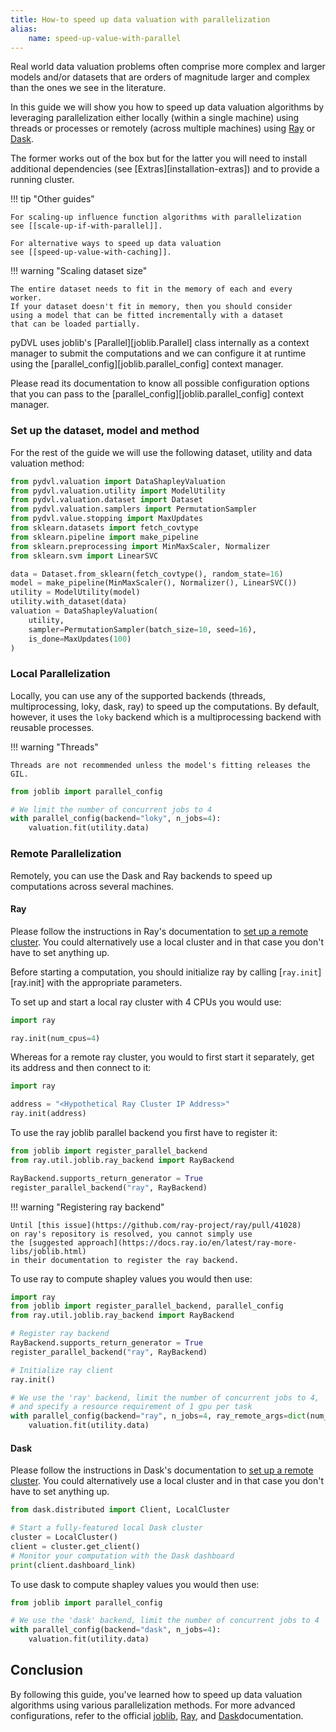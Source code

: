 ```yaml
---
title: How-to speed up data valuation with parallelization
alias:
    name: speed-up-value-with-parallel
---
```


Real world data valuation problems often comprise more complex and larger
models and/or datasets that are orders of magnitude larger and complex
than the ones we see in the literature.

In this guide we will show you how to speed up data valuation algorithms
by leveraging parallelization either locally (within a single machine)
using threads or processes or remotely (across multiple machines)
using [Ray](https://ray.io) or [Dask](https://docs.dask.org/en/stable/).

The former works out of the box but for the latter you will need to install
additional dependencies (see [Extras][installation-extras])
and to provide a running cluster.

!!! tip "Other guides"

    For scaling-up influence function algorithms with parallelization
    see [[scale-up-if-with-parallel]].

    For alternative ways to speed up data valuation
    see [[speed-up-value-with-caching]].

!!! warning "Scaling dataset size"

    The entire dataset needs to fit in the memory of each and every worker.
    If your dataset doesn't fit in memory, then you should consider
    using a model that can be fitted incrementally with a dataset
    that can be loaded partially.

pyDVL uses joblib's [Parallel][joblib.Parallel] class internally as 
a context manager to submit the computations and we can configure
it at runtime using the [parallel_config][joblib.parallel_config]
context manager.

Please read its documentation to know all possible configuration options
that you can pass to the [parallel_config][joblib.parallel_config]
context manager.

### Set up the dataset, model and method

For the rest of the guide we will use the following dataset, utility and
data valuation method:

```python
from pydvl.valuation import DataShapleyValuation
from pydvl.valuation.utility import ModelUtility
from pydvl.valuation.dataset import Dataset
from pydvl.valuation.samplers import PermutationSampler
from pydvl.value.stopping import MaxUpdates
from sklearn.datasets import fetch_covtype
from sklearn.pipeline import make_pipeline
from sklearn.preprocessing import MinMaxScaler, Normalizer
from sklearn.svm import LinearSVC

data = Dataset.from_sklearn(fetch_covtype(), random_state=16)
model = make_pipeline(MinMaxScaler(), Normalizer(), LinearSVC())
utility = ModelUtility(model)
utility.with_dataset(data)
valuation = DataShapleyValuation(
    utility,
    sampler=PermutationSampler(batch_size=10, seed=16),
    is_done=MaxUpdates(100)
)
```

### Local Parallelization

Locally, you can use any of the supported backends
(threads, multiprocessing, loky, dask, ray) to speed up
the computations. By default, however, it uses the `loky` backend
which is a multiprocessing backend with reusable processes.

!!! warning "Threads"

    Threads are not recommended unless the model's fitting releases the GIL.

```python
from joblib import parallel_config

# We limit the number of concurrent jobs to 4
with parallel_config(backend="loky", n_jobs=4):
    valuation.fit(utility.data)
```

### Remote Parallelization

Remotely, you can use the Dask and Ray backends to speed up
computations across several machines.

#### Ray

Please follow the instructions in Ray's documentation to
[set up a remote cluster](https://docs.ray.io/en/latest/cluster/key-concepts.html).
You could alternatively use a local cluster and in that case
you don't have to set anything up.

Before starting a computation, you should initialize ray by calling 
[`ray.init`][ray.init] with the appropriate parameters.

To set up and start a local ray cluster with 4 CPUs you would use:

```python
import ray

ray.init(num_cpus=4)
```

Whereas for a remote ray cluster, you would to first start it separately,
get its address and then connect to it:

```python
import ray

address = "<Hypothetical Ray Cluster IP Address>"
ray.init(address)
```

To use the ray joblib parallel backend you first have to register it:

```python
from joblib import register_parallel_backend
from ray.util.joblib.ray_backend import RayBackend

RayBackend.supports_return_generator = True
register_parallel_backend("ray", RayBackend)
```

!!! warning "Registering ray backend"

    Until [this issue](https://github.com/ray-project/ray/pull/41028)
    on ray's repository is resolved, you cannot simply use
    the [suggested approach](https://docs.ray.io/en/latest/ray-more-libs/joblib.html)
    in their documentation to register the ray backend.

To use ray to compute shapley values you would then use:

```python
import ray
from joblib import register_parallel_backend, parallel_config
from ray.util.joblib.ray_backend import RayBackend

# Register ray backend
RayBackend.supports_return_generator = True
register_parallel_backend("ray", RayBackend)

# Initialize ray client
ray.init()

# We use the 'ray' backend, limit the number of concurrent jobs to 4,
# and specify a resource requirement of 1 gpu per task
with parallel_config(backend="ray", n_jobs=4, ray_remote_args=dict(num_gpus=1)):
    valuation.fit(utility.data)
```

#### Dask

Please follow the instructions in Dask's documentation to
[set up a remote cluster](https://docs.dask.org/en/stable/deploying.html#distributed-computing).
You could alternatively use a local cluster and in that case
you don't have to set anything up.

```python
from dask.distributed import Client, LocalCluster

# Start a fully-featured local Dask cluster
cluster = LocalCluster()
client = cluster.get_client()
# Monitor your computation with the Dask dashboard
print(client.dashboard_link)
```

To use dask to compute shapley values you would then use:

```python
from joblib import parallel_config

# We use the 'dask' backend, limit the number of concurrent jobs to 4
with parallel_config(backend="dask", n_jobs=4):
    valuation.fit(utility.data)
```

## Conclusion

By following this guide, you've learned how to speed up
data valuation algorithms using various parallelization methods.
For more advanced configurations, refer to the official
[joblib](https://joblib.readthedocs.io/en/stable/), [Ray](https://ray.io),
and [Dask](https://docs.dask.org/en/stable/)documentation.
